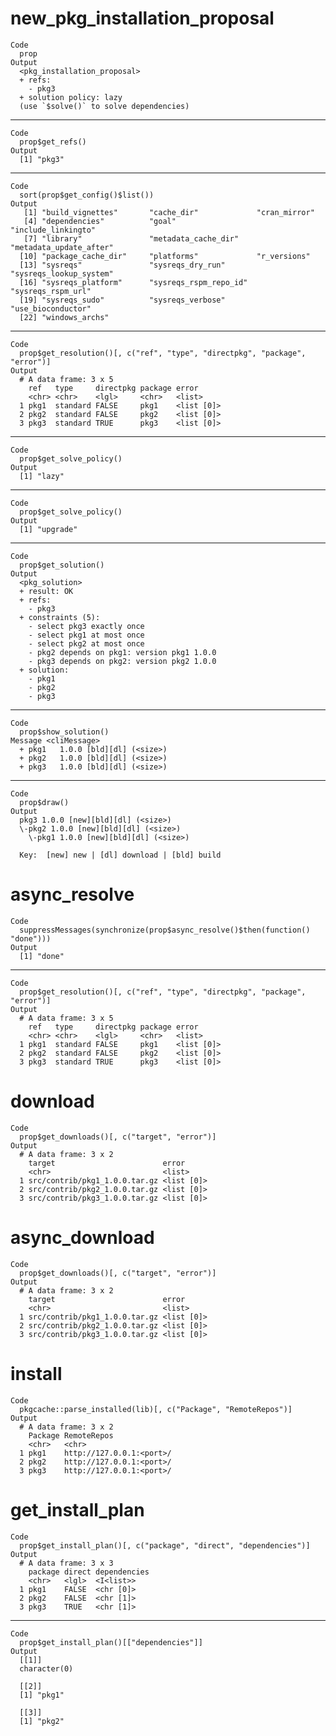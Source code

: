 # new_pkg_installation_proposal

    Code
      prop
    Output
      <pkg_installation_proposal>
      + refs:
        - pkg3
      + solution policy: lazy
      (use `$solve()` to solve dependencies)

---

    Code
      prop$get_refs()
    Output
      [1] "pkg3"

---

    Code
      sort(prop$get_config()$list())
    Output
       [1] "build_vignettes"       "cache_dir"             "cran_mirror"          
       [4] "dependencies"          "goal"                  "include_linkingto"    
       [7] "library"               "metadata_cache_dir"    "metadata_update_after"
      [10] "package_cache_dir"     "platforms"             "r_versions"           
      [13] "sysreqs"               "sysreqs_dry_run"       "sysreqs_lookup_system"
      [16] "sysreqs_platform"      "sysreqs_rspm_repo_id"  "sysreqs_rspm_url"     
      [19] "sysreqs_sudo"          "sysreqs_verbose"       "use_bioconductor"     
      [22] "windows_archs"        

---

    Code
      prop$get_resolution()[, c("ref", "type", "directpkg", "package", "error")]
    Output
      # A data frame: 3 x 5
        ref   type     directpkg package error     
        <chr> <chr>    <lgl>     <chr>   <list>    
      1 pkg1  standard FALSE     pkg1    <list [0]>
      2 pkg2  standard FALSE     pkg2    <list [0]>
      3 pkg3  standard TRUE      pkg3    <list [0]>

---

    Code
      prop$get_solve_policy()
    Output
      [1] "lazy"

---

    Code
      prop$get_solve_policy()
    Output
      [1] "upgrade"

---

    Code
      prop$get_solution()
    Output
      <pkg_solution>
      + result: OK
      + refs:
        - pkg3
      + constraints (5):
        - select pkg3 exactly once
        - select pkg1 at most once
        - select pkg2 at most once
        - pkg2 depends on pkg1: version pkg1 1.0.0
        - pkg3 depends on pkg2: version pkg2 1.0.0
      + solution:
        - pkg1
        - pkg2
        - pkg3

---

    Code
      prop$show_solution()
    Message <cliMessage>
      + pkg1   1.0.0 [bld][dl] (<size>)
      + pkg2   1.0.0 [bld][dl] (<size>)
      + pkg3   1.0.0 [bld][dl] (<size>)

---

    Code
      prop$draw()
    Output
      pkg3 1.0.0 [new][bld][dl] (<size>)
      \-pkg2 1.0.0 [new][bld][dl] (<size>)
        \-pkg1 1.0.0 [new][bld][dl] (<size>)
      
      Key:  [new] new | [dl] download | [bld] build

# async_resolve

    Code
      suppressMessages(synchronize(prop$async_resolve()$then(function() "done")))
    Output
      [1] "done"

---

    Code
      prop$get_resolution()[, c("ref", "type", "directpkg", "package", "error")]
    Output
      # A data frame: 3 x 5
        ref   type     directpkg package error     
        <chr> <chr>    <lgl>     <chr>   <list>    
      1 pkg1  standard FALSE     pkg1    <list [0]>
      2 pkg2  standard FALSE     pkg2    <list [0]>
      3 pkg3  standard TRUE      pkg3    <list [0]>

# download

    Code
      prop$get_downloads()[, c("target", "error")]
    Output
      # A data frame: 3 x 2
        target                        error     
        <chr>                         <list>    
      1 src/contrib/pkg1_1.0.0.tar.gz <list [0]>
      2 src/contrib/pkg2_1.0.0.tar.gz <list [0]>
      3 src/contrib/pkg3_1.0.0.tar.gz <list [0]>

# async_download

    Code
      prop$get_downloads()[, c("target", "error")]
    Output
      # A data frame: 3 x 2
        target                        error     
        <chr>                         <list>    
      1 src/contrib/pkg1_1.0.0.tar.gz <list [0]>
      2 src/contrib/pkg2_1.0.0.tar.gz <list [0]>
      3 src/contrib/pkg3_1.0.0.tar.gz <list [0]>

# install

    Code
      pkgcache::parse_installed(lib)[, c("Package", "RemoteRepos")]
    Output
      # A data frame: 3 x 2
        Package RemoteRepos            
        <chr>   <chr>                  
      1 pkg1    http://127.0.0.1:<port>/
      2 pkg2    http://127.0.0.1:<port>/
      3 pkg3    http://127.0.0.1:<port>/

# get_install_plan

    Code
      prop$get_install_plan()[, c("package", "direct", "dependencies")]
    Output
      # A data frame: 3 x 3
        package direct dependencies
        <chr>   <lgl>  <I<list>>   
      1 pkg1    FALSE  <chr [0]>   
      2 pkg2    FALSE  <chr [1]>   
      3 pkg3    TRUE   <chr [1]>   

---

    Code
      prop$get_install_plan()[["dependencies"]]
    Output
      [[1]]
      character(0)
      
      [[2]]
      [1] "pkg1"
      
      [[3]]
      [1] "pkg2"
      

